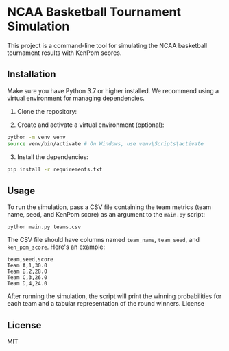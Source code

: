 # NCAA Basketball Tournament Simulation

This project is a command-line tool for simulating the NCAA basketball tournament results with KenPom scores.

## Installation

Make sure you have Python 3.7 or higher installed. We recommend using a virtual environment for managing dependencies.

1. Clone the repository:

2. Create and activate a virtual environment (optional):

```bash
python -m venv venv
source venv/bin/activate # On Windows, use venv\Scripts\activate
```

3. Install the dependencies:

```bash
pip install -r requirements.txt
```

## Usage

To run the simulation, pass a CSV file containing the team metrics (team name, seed, and KenPom score) as an argument to
the `main.py` script:

`python main.py teams.csv`

The CSV file should have columns named `team_name`, `team_seed`, and `ken_pom_score`. Here's an example:

```csv
team,seed,score
Team A,1,30.0
Team B,2,28.0
Team C,3,26.0
Team D,4,24.0
```

After running the simulation, the script will print the winning probabilities for each team and a tabular representation of the round winners.
License

## License
MIT
